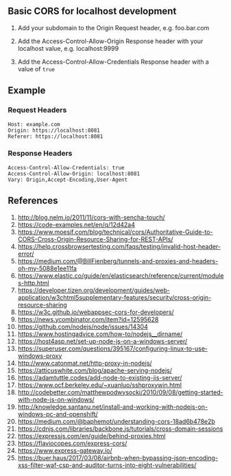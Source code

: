 ## Basic CORS for localhost development

1. Add your subdomain to the Origin Request header, e.g. foo.bar.com

1. Add the Access-Control-Allow-Origin Response header with your localhost value, e.g. localhost:9999

1. Add the Access-Control-Allow-Credentials Response header with a value of `true`

## Example

### Request Headers

    Host: example.com
    Origin: https://localhost:8081
    Referer: https://localhost:8081

### Response Headers

    Access-Control-Allow-Credentials: true
    Access-Control-Allow-Origin: localhost:8081
    Vary: Origin,Accept-Encoding,User-Agent

## References
1. http://blog.nelm.io/2011/11/cors-with-sencha-touch/
1. https://code-examples.net/en/q/12d42a4
1. https://www.moesif.com/blog/technical/cors/Authoritative-Guide-to-CORS-Cross-Origin-Resource-Sharing-for-REST-APIs/
1. https://help.crossbrowsertesting.com/faqs/testing/invalid-host-header-error/
1. https://medium.com/@BillFienberg/tunnels-and-proxies-and-headers-oh-my-5088e1ee11fa
1. https://www.elastic.co/guide/en/elasticsearch/reference/current/modules-http.html
1. https://developer.tizen.org/development/guides/web-application/w3chtml5supplementary-features/security/cross-origin-resource-sharing
1. https://w3c.github.io/webappsec-cors-for-developers/
1. https://news.ycombinator.com/item?id=12595628
1. https://github.com/nodejs/node/issues/14304
1. https://www.hostingadvice.com/how-to/nodejs__dirname/
1. https://host4asp.net/set-up-node-js-on-a-windows-server/
1. https://superuser.com/questions/395167/configuring-linux-to-use-windows-proxy
1. http://www.catonmat.net/http-proxy-in-nodejs/
1. https://atticuswhite.com/blog/apache-serving-nodejs/
1. https://adamtuttle.codes/add-node-to-existing-iis-server/
1. https://www.ocf.berkeley.edu/~xuanluo/sshproxywin.html
1. http://codebetter.com/matthewpodwysocki/2010/09/08/getting-started-with-node-js-on-windows/
1. http://knowledge.santanu.net/install-and-working-with-nodejs-on-windows-pc-and-openshift/
1. https://medium.com/@baphemot/understanding-cors-18ad6b478e2b
1. https://cdnjs.com/libraries/backbone.js/tutorials/cross-domain-sessions
1. https://expressjs.com/en/guide/behind-proxies.html
1. https://flaviocopes.com/express-cors/
1. https://www.express-gateway.io/
1. https://buer.haus/2017/03/08/airbnb-when-bypassing-json-encoding-xss-filter-waf-csp-and-auditor-turns-into-eight-vulnerabilities/